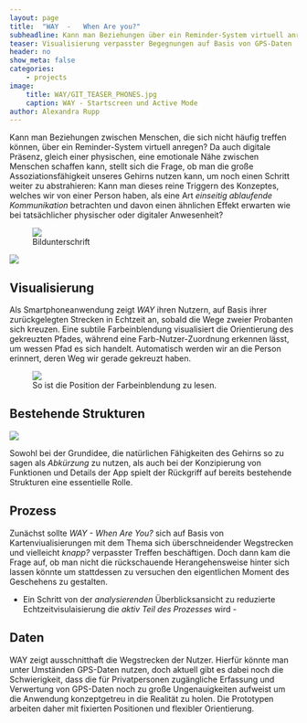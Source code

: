 ```yaml
---
layout: page
title:  "WAY  -   When Are you?"
subheadline: Kann man Beziehungen über ein Reminder-System virtuell anregen?
teaser: Visualisierung verpasster Begegnungen auf Basis von GPS-Daten
header: no
show_meta: false
categories:
    - projects
image:
    title: WAY/GIT_TEASER_PHONES.jpg
    caption: WAY - Startscreen und Active Mode
author: Alexandra Rupp
---
```

Kann man Beziehungen zwischen Menschen, die sich nicht häufig treffen können, über ein Reminder-System virtuell anregen? Da auch digitale Präsenz, gleich einer physischen, eine emotionale Nähe zwischen Menschen schaffen kann, stellt sich die Frage, ob man die große Assoziationsfähigkeit unseres Gehirns nutzen kann, um noch einen Schritt weiter zu abstrahieren:
Kann man dieses reine Triggern des Konzeptes, welches wir von einer Person haben, als eine Art *einseitig ablaufende Kommunikation* betrachten und davon einen ähnlichen Effekt erwarten wie bei tatsächlicher physischer oder digitaler Anwesenheit?


<figure>
<img src="{{ site.urlimg }}WAY/WAY_virtualConnectionKlein.jpg"/>
<figcaption>Bildunterschrift</figcaption>
</figure>

<img src="{{ site.urlimg }}/WAY/WAY_screensKlein.png"/>


## Visualisierung
Als Smartphoneanwendung zeigt *WAY* ihren Nutzern, auf Basis ihrer zurückgelegten Strecken in Echtzeit an, sobald die Wege zweier Probanten sich kreuzen. Eine subtile Farbeinblendung visualisiert die Orientierung des gekreuzten Pfades, während eine Farb-Nutzer-Zuordnung erkennen lässt, um wessen Pfad es sich handelt. Automatisch werden wir an die Person erinnert, deren Weg wir gerade gekreuzt haben.
<figure>
  <img src="{{ site.urlimg }}/WAY/AnzeigeCasesMITTEL.png" />
  <figcaption >So ist die Position der Farbeinblendung zu lesen.</figcaption>
</figure>

## Bestehende Strukturen

<img src="{{ site.urlimg }}WAY/WAY_surfingAbilitiesKlein.jpg"/>

Sowohl bei der Grundidee, die natürlichen Fähigkeiten des Gehirns so zu sagen als *Abkürzung* zu nutzen, als auch bei der Konzipierung von Funktionen und Details der App spielt der Rückgriff auf bereits bestehende Strukturen eine essentielle Rolle.

## Prozess
Zunächst sollte *WAY - When Are You?* sich auf Basis von Kartenviualisierungen mit dem Thema sich überschneidender Wegstrecken und vielleicht *knapp?* verpasster Treffen beschäftigen. Doch dann kam die Frage auf, ob man nicht die rückschauende Herangehensweise hinter sich lassen könnte um stattdessen zu versuchen den eigentlichen Moment des Geschehens zu gestalten.
 - Ein Schritt von der *analysierenden* Überblicksansicht zu reduzierte Echtzeitvisulaisierung die *aktiv Teil des Prozesses* wird -


## Daten
WAY zeigt ausschnitthaft die Wegstrecken der Nutzer. Hierfür könnte man unter Umständen GPS-Daten nutzen, doch aktuell gibt es dabei noch die Schwierigkeit, dass die für Privatpersonen zugängliche Erfassung und Verwertung von GPS-Daten noch zu große Ungenauigkeiten aufweist um die Anwendung konzeptgetreu in die Realität zu holen.
Die Prototypen arbeiten daher mit fixierten Positionen und flexibler Orientierung.
